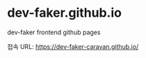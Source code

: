 # dev-faker.github.io
dev-faker frontend github pages

접속 URL: https://dev-faker-caravan.github.io/
